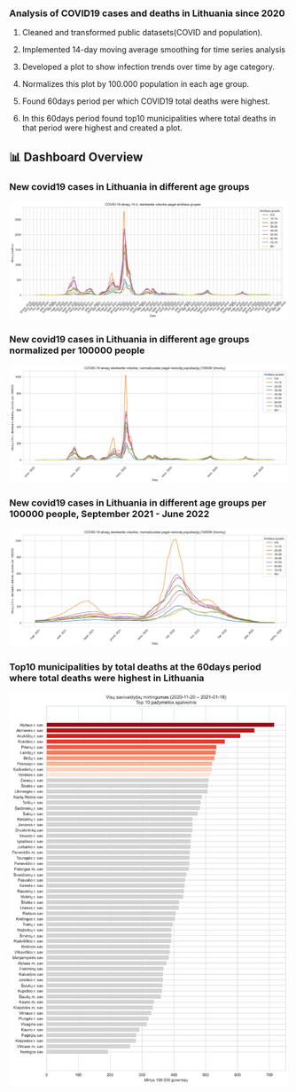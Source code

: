 ### Analysis of COVID19 cases and deaths in Lithuania since 2020


1. Cleaned and transformed public datasets(COVID and population).
  
  
2. Implemented 14-day moving average smoothing for time series analysis


3. Developed a plot to show infection trends over time by age category.
  

4. Normalizes this plot by 100.000 population in each age group.


5. Found 60days period per which COVID19 total deaths were highest.

 
6. In this 60days period found top10 municipalities where total deaths in that period were highest and created a plot.
   

## 📊 Dashboard Overview

### New covid19 cases in Lithuania in different age groups
![Chart 1](chart1.jpg)
### New covid19 cases in Lithuania in different age groups normalized per 100000 people
![Chart 2](chart2.jpg)
### New covid19 cases in Lithuania in different age groups per 100000 people, September 2021 - June 2022
![Chart 3](chart3.jpg)
### Top10 municipalities by total deaths at the 60days period where total deaths were highest in Lithuania
![Chart 4](chart4.jpg)
